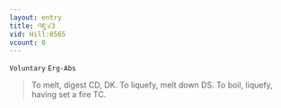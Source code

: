 ```yaml
---
layout: entry
title: འཇུ་√3
vid: Hill:0565
vcount: 0
---
```

`Voluntary` `Erg-Abs`
> To melt, digest CD, DK\.
 To liquefy, melt down DS\.
 To boil, liquefy, having set a fire TC\.

